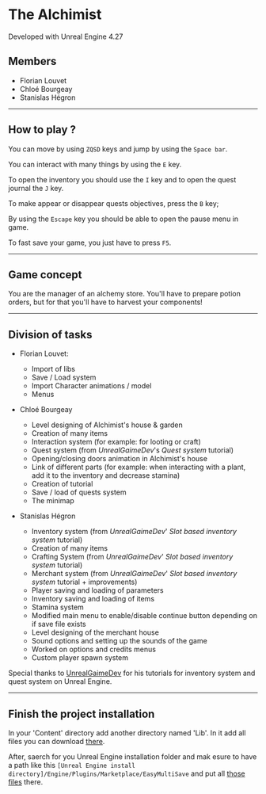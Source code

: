 # The Alchimist

  Developed with Unreal Engine 4.27

## Members

- Florian Louvet
- Chloé Bourgeay
- Stanislas Hégron

---

## How to play ?

You can move by using `ZQSD` keys and jump by using the `Space bar`.

You can interact with many things by using the `E` key.

To open the inventory you should use the `I` key and to open the quest journal the `J` key.

To make appear or disappear quests objectives, press the `B` key;

By using the `Escape` key you should be able to open the pause menu in game.

To fast save your game, you just have to press `F5`.

---

## Game concept

You are the manager of an alchemy store. You'll have to prepare potion orders, but for that you'll have to harvest your components!

---

## Division of tasks

- Florian Louvet:

  - Import of libs
  - Save / Load system
  - Import Character animations / model
  - Menus

- Chloé Bourgeay

  - Level designing of Alchimist's house & garden
  - Creation of many items
  - Interaction system (for example: for looting or craft)
  - Quest system (from _UnrealGaimeDev_'s _Quest system_ tutorial)
  - Opening/closing doors animation in Alchimist's house
  - Link of different parts (for example: when interacting with a plant, add it to the inventory and decrease stamina)
  - Creation of tutorial
  - Save / load of quests system
  - The minimap

- Stanislas Hégron

  - Inventory system (from _UnrealGaimeDev_' _Slot based inventory system_ tutorial)
  - Creation of many items
  - Crafting System (from _UnrealGaimeDev_' _Slot based inventory system_ tutorial)
  - Merchant system (from _UnrealGaimeDev_' _Slot based inventory system_ tutorial + improvements)
  - Player saving and loading of parameters
  - Inventory saving and loading of items
  - Stamina system
  - Modified main menu to enable/disable continue button depending on if save file exists
  - Level designing of the merchant house
  - Sound options and setting up the sounds of the game
  - Worked on options and credits menus
  - Custom player spawn system

Special thanks to [UnrealGaimeDev](https://www.youtube.com/channel/UCRnPBe1tJpXA0lccx_U1mww) for his tutorials for inventory system and quest system on Unreal Engine.

---

## Finish the project installation

In your 'Content' directory add another directory named 'Lib'. In it add all files you can download [there](https://epitechfr-my.sharepoint.com/:f:/g/personal/florian_louvet_epitech_eu/EuqH0NGe3_hHmevo7ol5SScBdtyyE3qPoJ12CCB6Op5KkQ?e=Yumrp4).

After, saerch for you Unreal Engine installation folder and mak esure to have a path like this `[Unreal Engine install directory]/Engine/Plugins/Marketplace/EasyMultiSave` and put all [those files](https://epitechfr-my.sharepoint.com/personal/florian_louvet_epitech_eu/_layouts/15/onedrive.aspx?originalPath=aHR0cHM6Ly9lcGl0ZWNoZnItbXkuc2hhcmVwb2ludC5jb20vOmY6L2cvcGVyc29uYWwvZmxvcmlhbl9sb3V2ZXRfZXBpdGVjaF9ldS9FbFQ5eU1nemJiSkdvMFRMNEhycVo1NEItalRwQlBiOHhIZjNoSVFLYmgzVkJnP3J0aW1lPVR5WDZGMkNQMlVn&id=%2Fpersonal%2Fflorian%5Flouvet%5Fepitech%5Feu%2FDocuments%2FPlugins%2FMarketplace%2FEasyMultiSave) there.
